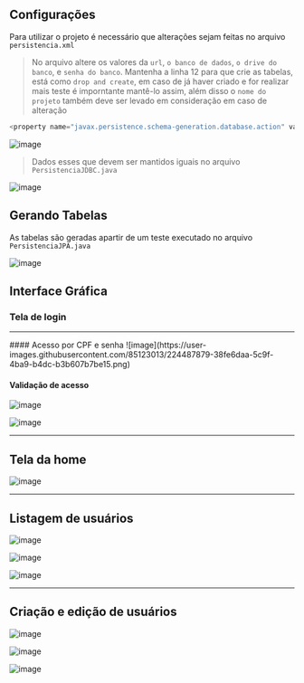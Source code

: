 ## Configurações

Para utilizar o projeto é necessário que alterações sejam feitas no arquivo `persistencia.xml`

> No arquivo altere os valores da `url`, `o banco de dados`, `o drive do banco`, e `senha do banco`. Mantenha a linha 12 para que crie as tabelas, está como `drop and create`, em caso de já haver criado e for realizar mais teste é imporntante mantê-lo assim, além disso o `nome do projeto` também deve ser levado em consideração em caso de alteração
```java
<property name="javax.persistence.schema-generation.database.action" value="drop-and-create"/>
```
![image](https://user-images.githubusercontent.com/85123013/152620986-85c15554-ef4d-4e2f-b639-cae6ee80e3c0.png)

> Dados esses que devem ser mantidos iguais no arquivo `PersistenciaJDBC.java`

![image](https://user-images.githubusercontent.com/85123013/152621263-9fa6d8c1-8449-48cc-941d-40db8e0bb555.png)


## Gerando Tabelas

As tabelas são geradas apartir de um teste executado no arquivo `PersistenciaJPA.java`

![image](https://user-images.githubusercontent.com/85123013/152621396-ba9abd39-1c8f-4eee-8fd4-fb43576da809.png)

## Interface Gráfica

### Tela de login

<hr />
#### Acesso por CPF e senha
![image](https://user-images.githubusercontent.com/85123013/224487879-38fe6daa-5c9f-4ba9-b4dc-b3b607b7be15.png)

#### Validação de acesso
![image](https://user-images.githubusercontent.com/85123013/224487960-482c75da-593d-46b1-b7b7-4a09ed75572d.png)

![image](https://user-images.githubusercontent.com/85123013/224487976-64a4fda5-0ae0-47db-a663-ec4f4ee47e92.png)

<hr />

## Tela da home
![image](https://user-images.githubusercontent.com/85123013/224488029-d8624db8-a3cf-40b7-9293-f68b3dd272c9.png)
<hr />

## Listagem de usuários
![image](https://user-images.githubusercontent.com/85123013/224488073-8b1edc4f-0963-4fa9-9d15-664f1d13a9de.png)

![image](https://user-images.githubusercontent.com/85123013/224488236-2ee151f0-378c-40ee-b53d-5640d426271a.png)


![image](https://user-images.githubusercontent.com/85123013/224488172-ddf37b2b-8273-431d-8ee0-16e6524928bd.png)

<hr />

## Criação e edição de usuários
![image](https://user-images.githubusercontent.com/85123013/224488110-b403d04d-4930-4e21-9037-c41d38b4c390.png)

![image](https://user-images.githubusercontent.com/85123013/224488208-3419660f-c2c4-4ddf-8a85-b877ab30823f.png)

![image](https://user-images.githubusercontent.com/85123013/224488137-479058f6-4269-49ca-bf8c-1f59d30ee6d1.png)









